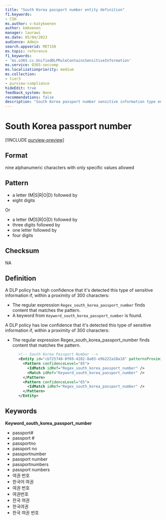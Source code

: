 ```yaml
---
title: "South Korea passport number entity definition"
f1.keywords:
- CSH
ms.author: v-katykoenen
author: kmkoenen
manager: laurawi
ms.date: 05/04/2023
audience: Admin
search.appverid: MET150
ms.topic: reference
f1_keywords:
- 'ms.o365.cc.UnifiedDLPRuleContainsSensitiveInformation'
ms.service: O365-seccomp
ms.localizationpriority: medium
ms.collection:
- tier3
- purview-compliance
hideEdit: true
feedback_system: None
recommendations: false
description: "South Korea passport number sensitive information type entity definition."
---
```


# South Korea passport number

 [!INCLUDE [purview-preview](../includes/purview-preview.md)]

## Format

nine alphanumeric characters with only specific values allowed  

## Pattern

- a letter (M|S|R|O|D) followed by  
- eight digits 

Or 

- a letter (M|S|R|O|D) followed by  
- three digits followed by  
- one letter followed by  
- four digits 

## Checksum

NA 

## Definition

A DLP policy has high confidence that it's detected this type of sensitive information if, within a proximity of 300 characters: 

- The regular expression `Regex_south_korea_passport_number` finds content that matches the pattern. 
- A keyword from `Keyword_south_korea_passport_number` is found. 

 

A DLP policy has low confidence that it's detected this type of sensitive information if, within a proximity of 300 characters: 

- The regular expression Regex_south_korea_passport_number finds content that matches the pattern. 

```xml
      <!-- South Korea Passport Number -->
      <Entity id="cb725748-0f69-4282-8a03-e9b222a10a18" patternsProximity="300" recommendedConfidence="85">
        <Pattern confidenceLevel="85">
          <IdMatch idRef="Regex_south_korea_passport_number" />
          <Match idRef="Keyword_south_korea_passport_number" />
        </Pattern>
        <Pattern confidenceLevel="65">
          <IdMatch idRef="Regex_south_korea_passport_number" />
        </Pattern>
      </Entity>
```

## Keywords

**Keyword_south_korea_passport_number**

- passport# 
- passport # 
- passportno 
- passport no 
- passportnumber 
- passport number 
- passportnumbers 
- passport numbers 
- 여권 번호 
- 한국어 여권 
- 여권 번호 
- 여권번호 
- 한국 여권 
- 한국여권 
- 한국 여권 번호 
